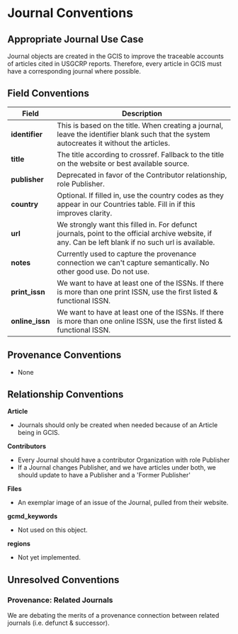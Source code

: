 # Journal Conventions

## Appropriate Journal Use Case

Journal objects are created in the GCIS to improve the traceable accounts of articles cited in USGCRP reports. Therefore, every article in GCIS must have a corresponding journal where possible. 

## Field Conventions

| Field | Description |
|-------|------------- | 
|**identifier**|This is based on the title.  When creating a journal, leave the identifier blank such that the system autocreates it without the articles.|  
|**title**|The title according to crossref.  Fallback to the title on the website or best available source.|
|**publisher**|Deprecated in favor of the Contributor relationship, role Publisher.  |
|**country**|Optional.  If filled in, use the country codes as they appear in our Countries table.  Fill in if this improves clarity.|
|**url**|We strongly want this filled in.  For defunct journals, point to the official archive website, if any.  Can be left blank if no such url is available.  |
|**notes**|Currently used to capture the provenance connection we can't capture semantically.  No other good use. Do not use.  |
|**print_issn**|We want to have at least one of the ISSNs.  If there is more than one print ISSN, use the first listed & functional ISSN.|
|**online_issn**| We want to have at least one of the ISSNs.  If there is more than one online ISSN, use the first listed & functional ISSN.|

## Provenance Conventions
- None


## Relationship Conventions

**Article**

  - Journals should only be created when needed because of an Article being in GCIS.

**Contributors**

  - Every Journal should have a contributor Organization with role Publisher
  - If a Journal changes Publisher, and we have articles under both, we should update to have a Publisher and a 'Former Publisher'

**Files** 

- An exemplar image of an issue of the Journal, pulled from their website.

**gcmd_keywords**

- Not used on this object.

**regions**

- Not yet implemented.

## Unresolved Conventions

### Provenance: Related Journals

We are debating the merits of a provenance connection between related journals (i.e. defunct & successor).
